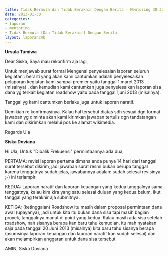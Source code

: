 ```yaml
---
title: Tidak Bermula dan Tidak Berakhir Dengan Berita - Mentoring 30 Januari 2013
date: 2013-01-30
categories:
- laporan
- mentoring
- Tidak Bermula [Dan Tidak Berakhir] Dengan Berita
layout: laporancmb
---
```


**Ursula Tumiwa**

Dear Siska, Saya mau rekonfirm aja lagi,

Untuk menjawab surat formal Mengenai penyelesaian laporan seluruh kegiatan : berarti yang akan kami cantumkan adalah penyelesaikan pelaporan kegiatan kami sampai premier yaitu tanggal 1 maret 2013 (misalnya) , dan kemudian kami cantumkan juga penyelesaikan laporan sisa dana yg terkait kegiatan roadshow yaitu pada tanggal 1juni 2013 (misalnya).

Tanggal yg kami cantumksn berlaku juga untuk laporan naratif.

Demikian re konfirmasinya. Kalau hal tersebut diatas sdh sesuai dgn format jawaban yg diminta akan kami kirimkan jawaban tertulis dgn tandatangan kami dan dikirimkan melalui pos ke alamat wikimedia.

Regards Ula


**Siska Doviana**

Hi Ula, Untuk "Dibalik Frekuensi" permintaannya ada dua,

PERTAMA: revisi laporan pertama dimana anda punya 14 hari dari tanggal surat tersebut dikirim, jadi jawaban surat resmi bukan berupa tanggal karena tenggatnya sudah jelas, jawabannya adalah: sudah selesai revisinya ;-) ini terlampir

KEDUA: Laporan naratif dan laporan keuangan yang kedua tanggalnya sama tenggatnya, kalau kira kira yang satu selesai duluan yang kedua belum, ikut tanggal yang terakhir aja submitnya.

KETIGA: (ketinggalan) Roadshow itu masih dalam proposal permintaan dana awal (upayanya), jadi untuk kita itu bukan dana sisa tapi masih bagian proyek, tanggalnya manut di point yang kedua. Kalau masih ada sisa setelah roadshow, nah sisanya berapa kan baru tahu kemudian, itu mah nyatakan saja pada tanggal 20 Juni 2013 (misalnya) kita baru tahu sisanya berapa (asumsinya laporan keuangan dan laporan naratif kan sudah selesai) dan akan melampirkan anggaran untuk dana sisa tersebut

AMIN, Siska Doviana 
